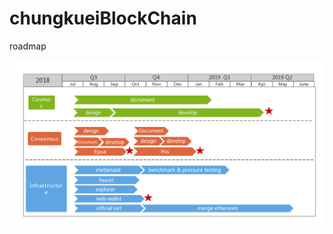 # chungkueiBlockChain 
roadmap

![image](https://github.com/ChungkueiBlock/chungkueiBlockChain/blob/master/ChungkueiBlock%20roadmap.jpg)
